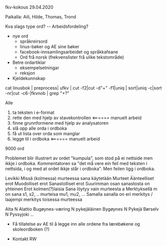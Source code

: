 fkv-kokous 29.04.2020

Paikalla: Aili, Hilde, Thomas, Trond

Kva slags type ord? -- Arbeidsfordeling?

* nye ord
    - språkreirsord
    - linus-bøker og AE sine bøker
    - facebook-innsamlingsarbeidet og språkkafeane
    - Ord frå norsk (frekvenslister frå ulike tekstområde)
* Betre ordartiklar
    - eksempelsetningar
    - reksjon
* Kjeldekunnskap

cat linusbok | preprocess| ufkv | cut -f2|cut -d"+" -f1|uniq | sort|uniq -c|sort -nr|cut -c6-|fkvnob | grep "+?"

Alle 
1. ta teksten i e-format
1. rette den med hjelp av stavekontrollen <====== manuelt arbeid
1. finne grunnformene med hjelp av analysatoren
1. slå opp alle orda i ordboka
1. få ut lista over orda som manglar
1. legge til i ordboka <====== manuelt arbeid

9000 ord 

Problemet blir illustrert av ordet "kumpula", som stod på ei nettside men ikkje i ordboka. Kommentatoren sa "det må vere ein feil med teksten i nettsida, i og med at ordet ikkje står i ordboka". Men feilen ligg i ordboka.

Levikki Missä (kolmessa) murteessa sana käytetään Murteet Äänteelliset erot Muodolliset erot Sanastolliset erot Suurimman osan sanastosta on yhteinen Erot kolmen(?)laisia Sana löytyy vain murteesta a Merktyksellä m on sana s1, s2, .. murteisa mu1, mu2, … Samalla sanalla on eri merkitys / laajempi merkitys toisessa murteessa

Alta    N       Alattio
Bugøynes-væring N       pykejäläinen
Bygøynes        N       Pykejä
Børselv N       Pyssyjoki
...

* Få tillatelse av AE til å legge inn alle ordene fra lærebøkene og skoleordboken (?) 

* Kontakt RW 
